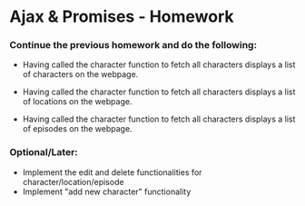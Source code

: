 # Ajax & Promises - Homework

### Continue the previous homework and do the following:

* Having called the character function to fetch all characters displays a list of characters on the webpage.

* Having called the character function to fetch all characters displays a list of locations on the webpage.

* Having called the character function to fetch all characters displays a list of episodes on the webpage.

### Optional/Later:

* Implement the edit and delete functionalities for character/location/episode
* Implement "add new character" functionality
